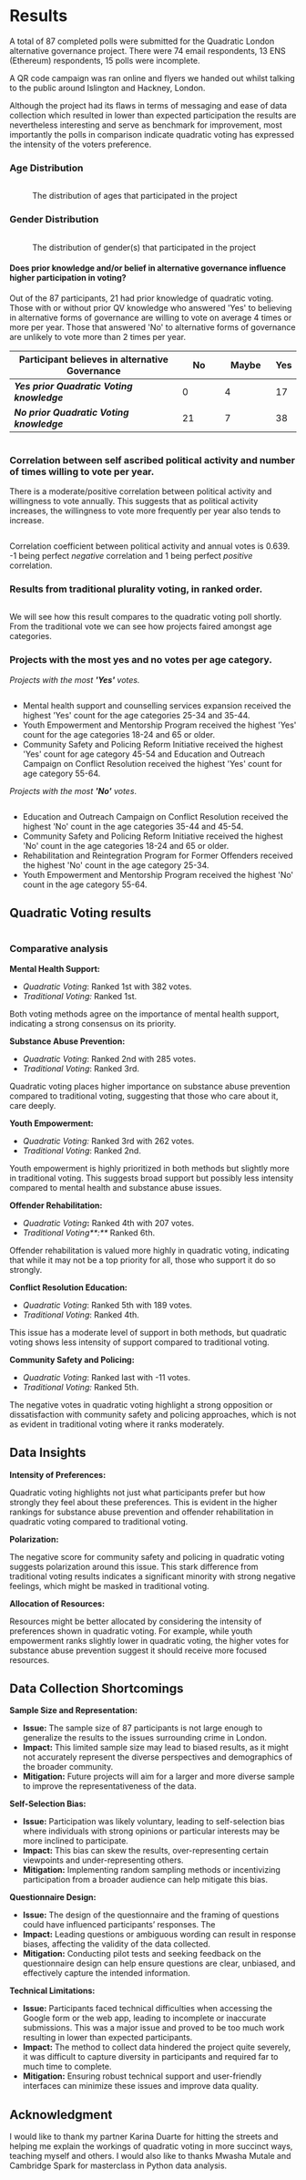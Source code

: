 # Results

A total of 87 completed polls were submitted for the Quadratic London alternative governance project. There were 74 email respondents, 13 ENS (Ethereum) respondents, 15 polls were incomplete.

A QR code campaign was ran online and flyers we handed out whilst talking to the public around Islington and Hackney, London.

Although the project had its flaws in terms of messaging and ease of data collection which resulted in lower than expected participation the results are nevertheless interesting and serve as benchmark for improvement, most importantly the polls in comparison indicate quadratic voting has expressed the intensity of the voters preference.



### Age Distribution

<figure><img src=".gitbook/assets/Figure_1 (1).png" alt=""><figcaption><p>The distribution of ages that participated in the project</p></figcaption></figure>

### Gender Distribution&#x20;

<figure><img src=".gitbook/assets/Figure_2.png" alt=""><figcaption><p>The distribution of gender(s) that participated in the project</p></figcaption></figure>



#### Does prior knowledge and/or belief in alternative governance influence higher participation in voting? <a href="#boxplot-looking-at-people-with-prior-knowledge-of-quadratic-voting-and-the-amount-they-would-vote-pe" id="boxplot-looking-at-people-with-prior-knowledge-of-quadratic-voting-and-the-amount-they-would-vote-pe"></a>

Out of the 87 participants, 21 had prior knowledge of quadratic voting. Those with or without prior QV knowledge who answered 'Yes' to believing in alternative forms of governance are willing to vote on average 4 times or more per year. Those that answered 'No' to alternative forms of governance are unlikely to vote more than 2 times per year.

<table><thead><tr><th width="412">Participant believes in alternative Governance</th><th width="85">No</th><th width="88">Maybe</th><th>Yes</th></tr></thead><tbody><tr><td><em><strong>Yes prior Quadratic Voting knowledge</strong></em> </td><td>0</td><td>4</td><td>17</td></tr><tr><td><em><strong>No prior Quadratic Voting knowledge</strong></em> </td><td>21</td><td>7</td><td>38</td></tr></tbody></table>

<figure><img src=".gitbook/assets/usethis.png" alt=""><figcaption></figcaption></figure>

### Correlation between self ascribed political activity and number of times willing to vote per year.

There is a moderate/positive correlation between political activity and willingness to vote annually. This suggests that as political activity increases, the willingness to vote more frequently per year also tends to increase.

<figure><img src=".gitbook/assets/Figure_4.png" alt=""><figcaption></figcaption></figure>

Correlation coefficient between political activity and annual votes is 0.639. -1 being perfect _negative_ correlation and 1 being perfect _positive_ correlation.



### Results from traditional plurality voting, in ranked order. <a href="#results-from-traditional-plurality-voting-in-ranked-order" id="results-from-traditional-plurality-voting-in-ranked-order"></a>

<figure><img src=".gitbook/assets/Figure_5.png" alt=""><figcaption></figcaption></figure>

We will see how this result compares to the quadratic voting poll shortly. From the traditional vote we can see how projects faired amongst age categories.

### Projects with the most yes and no votes per age category.

_Projects with the most **'Yes'** votes._

<figure><img src=".gitbook/assets/yesvote.png" alt=""><figcaption></figcaption></figure>

* Mental health support and counselling services expansion received the highest 'Yes' count for the age categories 25-34 and 35-44.&#x20;
* Youth Empowerment and Mentorship Program received the highest 'Yes' count for the age categories 18-24 and 65 or older.
* Community Safety and Policing Reform Initiative received the highest 'Yes' count for age category 45-54 and Education and Outreach Campaign on Conflict Resolution received the highest 'Yes' count for age category 55-64.

_Projects with the most **'No'** votes_.

<figure><img src=".gitbook/assets/novote.png" alt=""><figcaption></figcaption></figure>

* Education and Outreach Campaign on Conflict Resolution received the highest 'No' count in the age categories 35-44 and 45-54.
* Community Safety and Policing Reform Initiative received the highest 'No' count in the age categories 18-24 and 65 or older.
* Rehabilitation and Reintegration Program for Former Offenders received the highest 'No' count in the age category 25-34.
* Youth Empowerment and Mentorship Program received the highest 'No' count in the age category 55-64.





## Quadratic Voting results

<figure><img src=".gitbook/assets/qvbarh.png" alt=""><figcaption></figcaption></figure>

### Comparative analysis

**Mental Health Support:**

* _Quadratic Voting_: Ranked 1st with 382 votes.
* _Traditional Voting:_ Ranked 1st.

Both voting methods agree on the importance of mental health support, indicating a strong consensus on its priority.

**Substance Abuse Prevention:**

* _Quadratic Voting_: Ranked 2nd with 285 votes.
* _Traditional Voting_: Ranked 3rd.

Quadratic voting places higher importance on substance abuse prevention compared to traditional voting, suggesting that those who care about it, care deeply.

**Youth Empowerment:**

* _Quadratic Voting:_ Ranked 3rd with 262 votes.
* _Traditional Voting_: Ranked 2nd.

Youth empowerment is highly prioritized in both methods but slightly more in traditional voting. This suggests broad support but possibly less intensity compared to mental health and substance abuse issues.

**Offender Rehabilitation:**

* _Quadratic Voting_**:** Ranked 4th with 207 votes.
* _Traditional Voting**:**_ Ranked 6th.

Offender rehabilitation is valued more highly in quadratic voting, indicating that while it may not be a top priority for all, those who support it do so strongly.

**Conflict Resolution Education:**

* _Quadratic Voting_: Ranked 5th with 189 votes.
* _Traditional Voting_: Ranked 4th.

This issue has a moderate level of support in both methods, but quadratic voting shows less intensity of support compared to traditional voting.

**Community Safety and Policing:**

* _Quadratic Voting_: Ranked last with -11 votes.
* _Traditional Voting:_ Ranked 5th.

The negative votes in quadratic voting highlight a strong opposition or dissatisfaction with community safety and policing approaches, which is not as evident in traditional voting where it ranks moderately.





## Data Insights

**Intensity of Preferences:**

Quadratic voting highlights not just what participants prefer but how strongly they feel about these preferences. This is evident in the higher rankings for substance abuse prevention and offender rehabilitation in quadratic voting compared to traditional voting.

**Polarization:**

The negative score for community safety and policing in quadratic voting suggests polarization around this issue. This stark difference from traditional voting results indicates a significant minority with strong negative feelings, which might be masked in traditional voting.

**Allocation of Resources:**

Resources might be better allocated by considering the intensity of preferences shown in quadratic voting. For example, while youth empowerment ranks slightly lower in quadratic voting, the higher votes for substance abuse prevention suggest it should receive more focused resources.&#x20;





## Data Collection Shortcomings

**Sample Size and Representation:**

* **Issue:** The sample size of 87 participants is not large enough to generalize the results to the issues surrounding crime in London.
* **Impact:** This limited sample size may lead to biased results, as it might not accurately represent the diverse perspectives and demographics of the broader community.
* **Mitigation:** Future projects will aim for a larger and more diverse sample to improve the representativeness of the data.

**Self-Selection Bias:**

* **Issue:** Participation was likely voluntary, leading to self-selection bias where individuals with strong opinions or particular interests may be more inclined to participate.
* **Impact:** This bias can skew the results, over-representing certain viewpoints and under-representing others.
* **Mitigation:** Implementing random sampling methods or incentivizing participation from a broader audience can help mitigate this bias.

**Questionnaire Design:**

* **Issue:** The design of the questionnaire and the framing of questions could have influenced participants’ responses.  The&#x20;
* **Impact:** Leading questions or ambiguous wording can result in response biases, affecting the validity of the data collected.&#x20;
* **Mitigation:** Conducting pilot tests and seeking feedback on the questionnaire design can help ensure questions are clear, unbiased, and effectively capture the intended information.

**Technical Limitations:**

* **Issue:** Participants faced technical difficulties when accessing the Google form or the web app, leading to incomplete or inaccurate submissions. This was a major issue and proved to be too much work resulting in lower than expected participants.
* **Impact:** The method to collect data hindered the project quite severely, it was difficult to capture diversity in participants and required far to much time to complete.
* **Mitigation:** Ensuring robust technical support and user-friendly interfaces can minimize these issues and improve data quality.





## Acknowledgment&#x20;

I would like to thank my partner Karina Duarte for hitting the streets and helping me explain the workings of quadratic voting in more succinct ways, teaching myself and others. I would also like to thanks Mwasha Mutale and Cambridge Spark for masterclass in Python data analysis.

